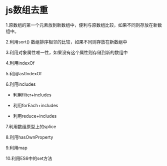 # js数组去重

1.原数组的第一个元素放到新数组中，便利与原数组比较，如果不同则存放在新数组中。

2.利用sort() 数组排序相邻的比较，如果不同则存放在新数组中

3.利用对象属性唯一性，如果没有这个属性则存储到新的数组中

4.利用indexOf 

5.利用lastIndexOf

6.利用includes

 - 利用filter+includes
 
 - 利用forEach+includes
 
 - 利用reduce+includes

7.利用数组原型上的splice

8.利用hasOwnProperty

9.利用map

10.利用ES6中的set方法
